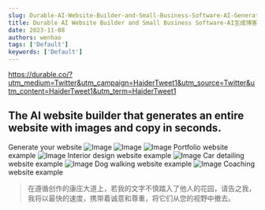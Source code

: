 ```yaml
---
slug: Durable-AI-Website-Builder-and-Small-Business-Software-AI-Generation-Blog-Site
title: Durable AI Website Builder and Small Business Software-AI生成博客网站
date: 2023-11-08
authors: wenhao
tags: ['Default']
keywords: ['Default']
---
```

https://durable.co/?utm_medium=Twitter&utm_campaign=HaiderTweet1&utm_source=Twitter&utm_content=HaiderTweet1&utm_term=HaiderTweet1 

## The AI website builder that generates an entire website with images and copy in seconds.

<!-- truncate -->

Generate your website 
![Image](https://prod-files-secure.s3.us-west-2.amazonaws.com/b0012720-ccd1-41ef-9ca9-02f55a45f30f/ad7aa56b-1fcf-4bb8-935b-54d3416fc6b1/650da8b9358d0e23d1249bc6_Browser-hero.png?X-Amz-Algorithm=AWS4-HMAC-SHA256&X-Amz-Content-Sha256=UNSIGNED-PAYLOAD&X-Amz-Credential=AKIAT73L2G45HZZMZUHI%2F20231125%2Fus-west-2%2Fs3%2Faws4_request&X-Amz-Date=20231125T072044Z&X-Amz-Expires=3600&X-Amz-Signature=4520c6e3a358088d7d0f42d002e050a6e88a3e8c4cd41e44f0c5c6456e7b7fd1&X-Amz-SignedHeaders=host&x-id=GetObject)
![Image](https://prod-files-secure.s3.us-west-2.amazonaws.com/b0012720-ccd1-41ef-9ca9-02f55a45f30f/2044e8c5-1005-4dc2-afcb-02f77c469fbc/650e0d4f948e308c93e883c2_Vector.svg?X-Amz-Algorithm=AWS4-HMAC-SHA256&X-Amz-Content-Sha256=UNSIGNED-PAYLOAD&X-Amz-Credential=AKIAT73L2G45HZZMZUHI%2F20231125%2Fus-west-2%2Fs3%2Faws4_request&X-Amz-Date=20231125T072044Z&X-Amz-Expires=3600&X-Amz-Signature=5baf5762ffdb086f7fa6cb4b46c9a3c90f26a773f6e4d47d7762bdca6f21bc18&X-Amz-SignedHeaders=host&x-id=GetObject)
![Image](https://prod-files-secure.s3.us-west-2.amazonaws.com/b0012720-ccd1-41ef-9ca9-02f55a45f30f/9ba0d27f-95e3-43e1-9b27-d2491f5f5ba7/650d817fa99cf987178e5684_joshua-website-example.png?X-Amz-Algorithm=AWS4-HMAC-SHA256&X-Amz-Content-Sha256=UNSIGNED-PAYLOAD&X-Amz-Credential=AKIAT73L2G45HZZMZUHI%2F20231125%2Fus-west-2%2Fs3%2Faws4_request&X-Amz-Date=20231125T072044Z&X-Amz-Expires=3600&X-Amz-Signature=d5298330aa37840c9e50a631d87597cfbbf7c51ad637a6bb467bc97159fc5464&X-Amz-SignedHeaders=host&x-id=GetObject)
Portfolio website example 
![Image](https://prod-files-secure.s3.us-west-2.amazonaws.com/b0012720-ccd1-41ef-9ca9-02f55a45f30f/63697fed-a403-452c-9053-27703868eea8/650d87fad2504144ed0f71fd_interior-design-website-example.png?X-Amz-Algorithm=AWS4-HMAC-SHA256&X-Amz-Content-Sha256=UNSIGNED-PAYLOAD&X-Amz-Credential=AKIAT73L2G45HZZMZUHI%2F20231125%2Fus-west-2%2Fs3%2Faws4_request&X-Amz-Date=20231125T072044Z&X-Amz-Expires=3600&X-Amz-Signature=ae7adc5949df50c78053c3bb67170b7853b1105b3d9b7ef581033aec7ff6a1c8&X-Amz-SignedHeaders=host&x-id=GetObject)
Interior design website example 
![Image](https://prod-files-secure.s3.us-west-2.amazonaws.com/b0012720-ccd1-41ef-9ca9-02f55a45f30f/a93d0dcd-dc0e-491b-90ae-d90ae00b5972/650d87f9bd88abb2a5c5c36f_car-detailing-website-example.png?X-Amz-Algorithm=AWS4-HMAC-SHA256&X-Amz-Content-Sha256=UNSIGNED-PAYLOAD&X-Amz-Credential=AKIAT73L2G45HZZMZUHI%2F20231125%2Fus-west-2%2Fs3%2Faws4_request&X-Amz-Date=20231125T072044Z&X-Amz-Expires=3600&X-Amz-Signature=aa4bbcb48c610a1ff9f29ddc75317d64272305b9ca1540bbd73d1b10f3b9582f&X-Amz-SignedHeaders=host&x-id=GetObject)
Car detailing website example 
![Image](https://prod-files-secure.s3.us-west-2.amazonaws.com/b0012720-ccd1-41ef-9ca9-02f55a45f30f/895ec69f-83c0-4e01-b9c5-c01c639c0f2a/650d87f9fd3ac41b77d71826_dog-walk-website-example.png?X-Amz-Algorithm=AWS4-HMAC-SHA256&X-Amz-Content-Sha256=UNSIGNED-PAYLOAD&X-Amz-Credential=AKIAT73L2G45HZZMZUHI%2F20231125%2Fus-west-2%2Fs3%2Faws4_request&X-Amz-Date=20231125T072044Z&X-Amz-Expires=3600&X-Amz-Signature=b213d064636c0b8f0a54fe1d85afbd076596c0eb517ed4a2078c1f3906b8fc2c&X-Amz-SignedHeaders=host&x-id=GetObject)
Dog walking website example 
![Image](https://prod-files-secure.s3.us-west-2.amazonaws.com/b0012720-ccd1-41ef-9ca9-02f55a45f30f/4f8c18ba-ca18-43c4-b872-727b93fae882/650d87fab90d4b54dbca741f_coaching-website-example.png?X-Amz-Algorithm=AWS4-HMAC-SHA256&X-Amz-Content-Sha256=UNSIGNED-PAYLOAD&X-Amz-Credential=AKIAT73L2G45HZZMZUHI%2F20231125%2Fus-west-2%2Fs3%2Faws4_request&X-Amz-Date=20231125T072044Z&X-Amz-Expires=3600&X-Amz-Signature=c3594678b1ac306470f544855e3eca4568652ffdfeb12a7150e315ed68886711&X-Amz-SignedHeaders=host&x-id=GetObject)
Coaching website example 



 > 在遵循创作的康庄大道上，若我的文字不慎踏入了他人的花园，请告之我，我将以最快的速度，携带着诚意和尊重，将它们从您的视野中撤去。
